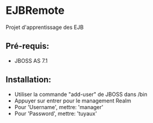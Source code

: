 # EJBRemote
Projet d'apprentissage des EJB
<h2>Pré-requis:</h2>
<ul>
<li>JBOSS AS 7.1</li>
</ul>
<h2>Installation:</h2>
<ul>
<li>Utiliser la commande "add-user" de JBOSS dans /bin</li>
<li>Appuyer sur entrer pour le management Realm</li>
<li>Pour 'Username', mettre: 'manager'</li>
<li>Pour 'Password', mettre: 'tuyaux'</li>
</ul>
